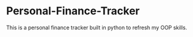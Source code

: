# Personal-Finance-Tracker
This is a personal finance tracker built in python to refresh my OOP skills.
